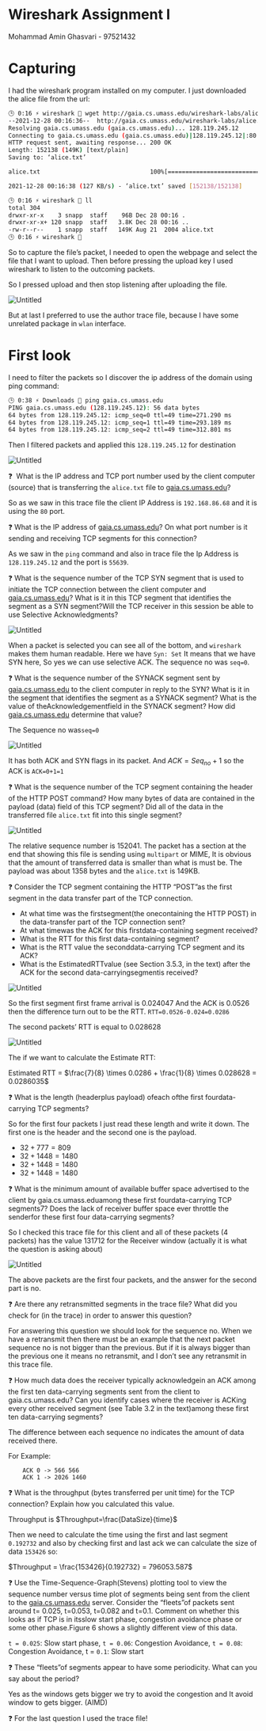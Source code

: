 # Wireshark Assignment I

Mohammad Amin Ghasvari - 97521432

# Capturing

I had the wireshark program installed on my computer. I just downloaded the alice file from the url:

```bash
🕒 0:16 ⚡ wireshark 👾 wget http://gaia.cs.umass.edu/wireshark-labs/alice.txt
--2021-12-28 00:16:36--  http://gaia.cs.umass.edu/wireshark-labs/alice.txt
Resolving gaia.cs.umass.edu (gaia.cs.umass.edu)... 128.119.245.12
Connecting to gaia.cs.umass.edu (gaia.cs.umass.edu)|128.119.245.12|:80... connected.
HTTP request sent, awaiting response... 200 OK
Length: 152138 (149K) [text/plain]
Saving to: ‘alice.txt’

alice.txt                               100%[===============================================================================>] 148.57K   127KB/s    in 1.2s

2021-12-28 00:16:38 (127 KB/s) - ‘alice.txt’ saved [152138/152138]

🕒 0:16 ⚡ wireshark 👾 ll
total 304
drwxr-xr-x    3 snapp  staff    96B Dec 28 00:16 .
drwxr-xr-x+ 120 snapp  staff   3.8K Dec 28 00:16 ..
-rw-r--r--    1 snapp  staff   149K Aug 21  2004 alice.txt
🕒 0:16 ⚡ wireshark 👾
```

So to capture the file’s packet, I needed to open the webpage and select the file that I want to upload. Then before pressing the upload key I used wireshark to listen to the outcoming packets.

So I pressed upload and then stop listening after uploading the file.

![Untitled](Wireshark%20%2066880/Untitled.png)

But at last I preferred to use the author trace file, because I have some unrelated package in `wlan` interface.

# First look

I need to filter the packets so I discover the ip address of the domain using ping command:

```bash
🕒 0:38 ⚡ Downloads 👾 ping gaia.cs.umass.edu
PING gaia.cs.umass.edu (128.119.245.12): 56 data bytes
64 bytes from 128.119.245.12: icmp_seq=0 ttl=49 time=271.290 ms
64 bytes from 128.119.245.12: icmp_seq=1 ttl=49 time=293.189 ms
64 bytes from 128.119.245.12: icmp_seq=2 ttl=49 time=312.801 ms
```

Then I filtered packets and applied this  `128.119.245.12`  for destination

![Untitled](Wireshark%20%2066880/Untitled%201.png)

❓  What is the IP address and TCP port number used by the client computer (source) that is transferring the `alice.txt` file to [gaia.cs.umass.edu](http://gaia.cs.umass.edu/)?

So as we saw in this trace file the client IP Address is `192.168.86.68` and it is using the `80` port.

❓ What is the IP address of [gaia.cs.umass.edu](http://gaia.cs.umass.edu/)? On what port number is it sending and receiving TCP segments for this connection?

As we saw in the `ping` command and also in trace file the Ip Address is `128.119.245.12` and the port is `55639`.

❓ What is the sequence number of the TCP SYN segment that is used to initiate the TCP connection between the client computer and [gaia.cs.umass.edu](http://gaia.cs.umass.edu/)? What is it in this TCP segment that identifies the segment as a SYN segment?Will the TCP receiver in this session be able to use Selective Acknowledgments?

![Untitled](Wireshark%20%2066880/Untitled%202.png)

When a packet is selected you can see all of the bottom, and `wireshark` makes them human readable. Here we have `Syn: Set` It means that we have SYN here, So yes we can use selective ACK. The sequence no was `seq=0`.

❓ What is the sequence number of the SYNACK segment sent by [gaia.cs.umass.edu](http://gaia.cs.umass.edu/) to the client computer in reply to the SYN? What is it in the segment that identifies the segment as a SYNACK segment? What is the value of theAcknowledgementfield in the SYNACK segment? How did [gaia.cs.umass.edu](http://gaia.cs.umass.edu/) determine that value?

The Sequence no was`seq=0`

![Untitled](Wireshark%20%2066880/Untitled%203.png)

It has both ACK and SYN flags in its packet. And $ACK=Seq_{no} +1$ so the ACK is `ACK=0+1=1`

❓ What is the sequence number of the TCP segment containing the header of the HTTP POST command? How many bytes of data are contained in the payload (data) field of this TCP segment? Did all of the data in the transferred file `alice.txt` fit into this single segment?

![Untitled](Wireshark%20%2066880/Untitled%204.png)

The relative sequence number is 152041. The packet has a section at the end that showing this file is sending using `multipart` or MIME, It is obvious that the amount of transferred data is smaller than what is must be. The payload was about 1358 bytes and the `alice.txt` is 149KB.

❓ Consider the TCP segment containing the HTTP “POST”as the first segment in the data transfer part of the TCP connection.

- At what time was the firstsegment(the onecontaining the HTTP POST) in the data-transfer part of the TCP connection sent?
- At what timewas the ACK for this firstdata-containing segment received?
- What is the RTT for this first data-containing segment?
- What is the RTT value the seconddata-carrying TCP segment and its ACK?
- What is the EstimatedRTTvalue (see Section 3.5.3, in the text) after the ACK for the second data-carryingsegmentis received?

![Untitled](Wireshark%20%2066880/Untitled%205.png)

So the first segment first frame arrival is 0.024047 And the ACK is 0.0526 then the difference turn out to be the RTT. `RTT=0.0526-0.024=0.0286`

The second packets’ RTT is equal to 0.028628

![Untitled](Wireshark%20%2066880/Untitled%206.png)

The if we want to calculate the Estimate RTT:

Estimated RTT = $\frac{7}{8} \times 0.0286 + \frac{1}{8} \times  0.028628 = 0.0286035$

❓ What is the length (headerplus payload) ofeach ofthe first fourdata-carrying TCP segments?

So for the first four packets I just read these length and write it down.  The first one is the header and the second one is the payload.

- $32 + 777 = 809$
- $32 + 1448=1480$
- $32 + 1448=1480$
- $32 + 1448=1480$

❓ What is the minimum amount of available buffer space advertised to the client by gaia.cs.umass.eduamong these first fourdata-carrying TCP segments7?  Does the lack of receiver buffer space ever throttle the senderfor these first four data-carrying segments?

So I checked this trace file for this client and all of these packets (4 packets) has the value 131712 for the Receiver window (actually it is what the question is asking about)

![Untitled](Wireshark%20%2066880/Untitled%207.png)

The above packets are the first four packets, and the answer for the second part is no.

❓ Are there any retransmitted segments in the trace file? What did you check for (in the trace) in order to answer this question?

For answering this question we should look for the sequence no. When we have a retransmit then there must be an example that the next packet sequence no is not bigger than the previous. But if it is always bigger than the previous one it means no retransmit, and I don’t see any retransmit in this trace file.

❓ How much data does the receiver typically acknowledgein an ACK among the first ten data-carrying segments sent from the client to gaia.cs.umass.edu? Can you identify cases where the receiver is ACKing every other received segment (see Table 3.2 in the text)among these first ten data-carrying segments?

The difference between each sequence no indicates the amount of data received there.

For Example:

```
	ACK 0 -> 566 566
	ACK 1 -> 2026 1460
```

❓ What is the throughput (bytes transferred per unit time) for the TCP connection? Explain how you calculated this value.

Throughput is $Throughput=\frac{DataSize}{time}$

Then we need to calculate the time using the first and last segment `0.192732` and also by checking first and last ack we can calculate the size of data `153426` so:

$Throughput  = \frac{153426}{0.192732} = 796053.587$

❓ Use the Time-Sequence-Graph(Stevens) plotting tool to view the sequence number versus time plot of segments being sent from the client to the [gaia.cs.umass.edu](http://gaia.cs.umass.edu/) server. Consider the “fleets”of packets sent around t= 0.025, t=0.053, t=0.082 and t=0.1. Comment on whether this looks as if TCP is in itsslow start phase, congestion avoidance phase or some other phase.Figure 6 shows a slightly different view of this data.

`t = 0.025`: Slow start phase, `t = 0.06`: Congestion Avoidance, `t = 0.08`: Congestion Avoidance, t = `0.1`: Slow start

❓ These “fleets”of segments appear to have some periodicity. What can you say about the period?

Yes as the windows gets bigger we try to avoid the congestion and It avoid window to gets bigger. (AIMD)

❓ For the last question I used the trace file!
